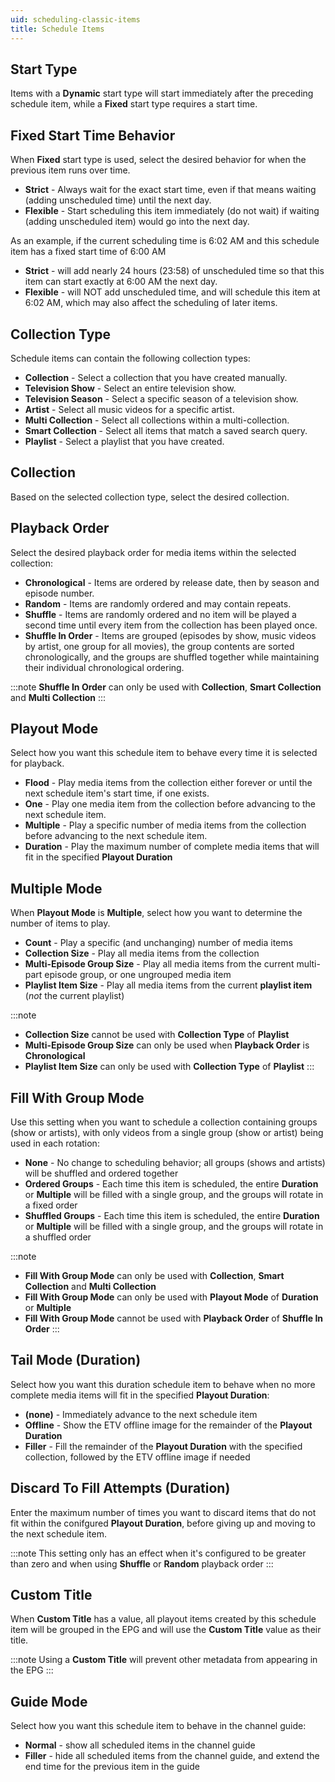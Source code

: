 ```yaml
---
uid: scheduling-classic-items
title: Schedule Items
---
```


## Start Type

Items with a **Dynamic** start type will start immediately after the preceding schedule item, while a **Fixed** start type requires a start time.

## Fixed Start Time Behavior

When **Fixed** start type is used, select the desired behavior for when the previous item runs over time.

- **Strict** - Always wait for the exact start time, even if that means waiting (adding unscheduled time) until the next day.
- **Flexible** - Start scheduling this item immediately (do not wait) if waiting (adding unscheduled item) would go into the next day.

As an example, if the current scheduling time is 6:02 AM and this schedule item has a fixed start time of 6:00 AM

- **Strict** - will add nearly 24 hours (23:58) of unscheduled time so that this item can start exactly at 6:00 AM the next day.
- **Flexible** - will NOT add unscheduled time, and will schedule this item at 6:02 AM, which may also affect the scheduling of later items.

## Collection Type

Schedule items can contain the following collection types:

- **Collection** - Select a collection that you have created manually.
- **Television Show** - Select an entire television show.
- **Television Season** - Select a specific season of a television show.
- **Artist** - Select all music videos for a specific artist.
- **Multi Collection** - Select all collections within a multi-collection.
- **Smart Collection** - Select all items that match a saved search query.
- **Playlist** - Select a playlist that you have created.

## Collection

Based on the selected collection type, select the desired collection.

## Playback Order

Select the desired playback order for media items within the selected collection:

- **Chronological** - Items are ordered by release date, then by season and episode number.
- **Random** - Items are randomly ordered and may contain repeats.
- **Shuffle** - Items are randomly ordered and no item will be played a second time until every item from the collection has been played once.
- **Shuffle In Order** - Items are grouped (episodes by show, music videos by artist, one group for all movies), the group contents are sorted chronologically, and the groups are shuffled together while maintaining their individual chronological ordering.

:::note
**Shuffle In Order** can only be used with **Collection**, **Smart Collection** and **Multi Collection**
:::

## Playout Mode

Select how you want this schedule item to behave every time it is selected for playback.

- **Flood** - Play media items from the collection either forever or until the next schedule item's start time, if one exists.
- **One** - Play one media item from the collection before advancing to the next schedule item.
- **Multiple** - Play a specific number of media items from the collection before advancing to the next schedule item.
- **Duration** - Play the maximum number of complete media items that will fit in the specified **Playout Duration**

## Multiple Mode

When **Playout Mode** is **Multiple**, select how you want to determine the number of items to play.

- **Count** - Play a specific (and unchanging) number of media items
- **Collection Size** - Play all media items from the collection
- **Multi-Episode Group Size** - Play all media items from the current multi-part episode group, or one ungrouped media item
- **Playlist Item Size** - Play all media items from the current **playlist item** (*not* the current playlist)

:::note
- **Collection Size** cannot be used with **Collection Type** of **Playlist**
- **Multi-Episode Group Size** can only be used when **Playback Order** is **Chronological**
- **Playlist Item Size** can only be used with **Collection Type** of **Playlist**
:::

## Fill With Group Mode

Use this setting when you want to schedule a collection containing groups (show or artists), with only videos from a single group (show or artist) being used in each rotation:

- **None** - No change to scheduling behavior; all groups (shows and artists) will be shuffled and ordered together
- **Ordered Groups** - Each time this item is scheduled, the entire **Duration** or **Multiple** will be filled with a single group, and the groups will rotate in a fixed order
- **Shuffled Groups** - Each time this item is scheduled, the entire **Duration** or **Multiple** will be filled with a single group, and the groups will rotate in a shuffled order

:::note
- **Fill With Group Mode** can only be used with **Collection**, **Smart Collection** and **Multi Collection**
- **Fill With Group Mode** can only be used with **Playout Mode** of **Duration** or **Multiple**
- **Fill With Group Mode** cannot be used with **Playback Order** of **Shuffle In Order**
:::

## Tail Mode (Duration)

Select how you want this duration schedule item to behave when no more complete media items will fit in the specified **Playout Duration**:

- **(none)** - Immediately advance to the next schedule item
- **Offline** - Show the ETV offline image for the remainder of the **Playout Duration**
- **Filler** - Fill the remainder of the **Playout Duration** with the specified collection, followed by the ETV offline image if needed

## Discard To Fill Attempts (Duration)

Enter the maximum number of times you want to discard items that do not fit within the conifgured **Playout Duration**, before giving up and moving to the next schedule item.

:::note
This setting only has an effect when it's configured to be greater than zero and when using **Shuffle** or **Random** playback order
:::

## Custom Title

When **Custom Title** has a value, all playout items created by this schedule item will be grouped in the EPG and will use the **Custom Title** value as their title.

:::note
Using a **Custom Title** will prevent other metadata from appearing in the EPG
:::

## Guide Mode

Select how you want this schedule item to behave in the channel guide:

- **Normal** - show all scheduled items in the channel guide
- **Filler** - hide all scheduled items from the channel guide, and extend the end time for the previous item in the guide
